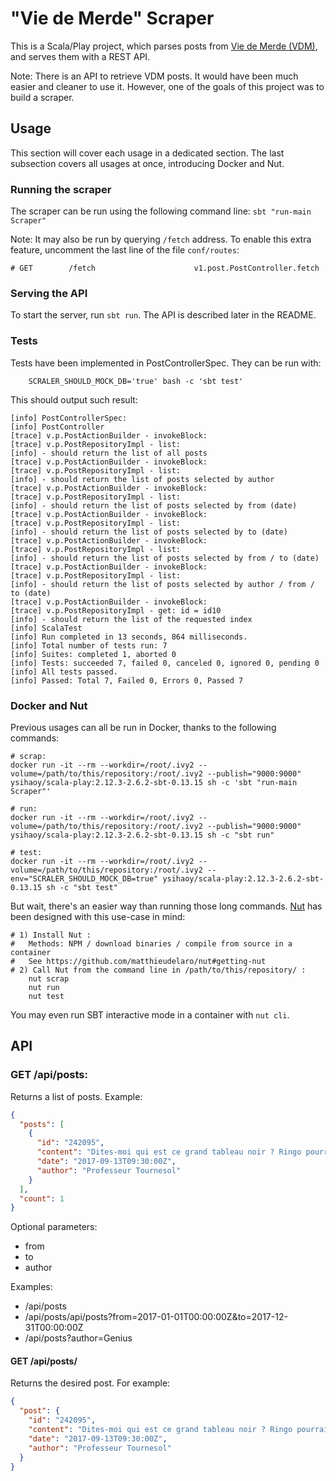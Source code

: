 # "Vie de Merde" Scraper

This is a Scala/Play project, which parses posts from [Vie de Merde (VDM)](www.viedemerde.fr/news?page=1),
and serves them with a REST API.

Note: There is an API to retrieve VDM posts. It would have been much easier and cleaner to use it.
However, one of the goals of this project was to build a scraper.

## Usage
This section will cover each usage in a dedicated section.
The last subsection covers all usages at once, introducing Docker and Nut.

### Running the scraper
The scraper can be run using the following command line: 
`sbt "run-main Scraper"`

Note: It may also be run by querying `/fetch` address.
To enable this extra feature, uncomment the last line of the file `conf/routes`:
```$xslt
# GET        /fetch                      v1.post.PostController.fetch
```  

### Serving the API
To start the server, run `sbt run`.
The API is described later in the README. 

### Tests
Tests have been implemented in PostControllerSpec. They can be run with:
```$xslt
    SCRALER_SHOULD_MOCK_DB='true' bash -c 'sbt test'
```
This should output such result:
```$xslt
[info] PostControllerSpec:
[info] PostController
[trace] v.p.PostActionBuilder - invokeBlock: 
[trace] v.p.PostRepositoryImpl - list: 
[info] - should return the list of all posts
[trace] v.p.PostActionBuilder - invokeBlock: 
[trace] v.p.PostRepositoryImpl - list: 
[info] - should return the list of posts selected by author
[trace] v.p.PostActionBuilder - invokeBlock: 
[trace] v.p.PostRepositoryImpl - list: 
[info] - should return the list of posts selected by from (date)
[trace] v.p.PostActionBuilder - invokeBlock: 
[trace] v.p.PostRepositoryImpl - list: 
[info] - should return the list of posts selected by to (date)
[trace] v.p.PostActionBuilder - invokeBlock: 
[trace] v.p.PostRepositoryImpl - list: 
[info] - should return the list of posts selected by from / to (date)
[trace] v.p.PostActionBuilder - invokeBlock: 
[trace] v.p.PostRepositoryImpl - list: 
[info] - should return the list of posts selected by author / from / to (date)
[trace] v.p.PostActionBuilder - invokeBlock: 
[trace] v.p.PostRepositoryImpl - get: id = id10
[info] - should return the list of the requested index
[info] ScalaTest
[info] Run completed in 13 seconds, 864 milliseconds.
[info] Total number of tests run: 7
[info] Suites: completed 1, aborted 0
[info] Tests: succeeded 7, failed 0, canceled 0, ignored 0, pending 0
[info] All tests passed.
[info] Passed: Total 7, Failed 0, Errors 0, Passed 7
```

### Docker and Nut
Previous usages can all be run in Docker, thanks to the following commands:
```$xslt
# scrap:
docker run -it --rm --workdir=/root/.ivy2 --volume=/path/to/this/repository:/root/.ivy2 --publish="9000:9000" ysihaoy/scala-play:2.12.3-2.6.2-sbt-0.13.15 sh -c 'sbt "run-main Scraper"'

# run:
docker run -it --rm --workdir=/root/.ivy2 --volume=/path/to/this/repository:/root/.ivy2 --publish="9000:9000" ysihaoy/scala-play:2.12.3-2.6.2-sbt-0.13.15 sh -c "sbt run"

# test:
docker run -it --rm --workdir=/root/.ivy2 --volume=/path/to/this/repository:/root/.ivy2 --env="SCRALER_SHOULD_MOCK_DB=true" ysihaoy/scala-play:2.12.3-2.6.2-sbt-0.13.15 sh -c "sbt test"
```

But wait, there's an easier way than running those long commands. [Nut](https://github.com/matthieudelaro/nut)
has been designed with this use-case in mind:
```$xslt
# 1) Install Nut : 
#   Methods: NPM / download binaries / compile from source in a container
#   See https://github.com/matthieudelaro/nut#getting-nut 
# 2) Call Nut from the command line in /path/to/this/repository/ :
    nut scrap
    nut run
    nut test
```

You may even run SBT interactive mode in a container with `nut cli`.

## API

### GET /api/posts:
Returns a list of posts. Example:
```Json
{
  "posts": [
    {
      "id": "242095",
      "content": "Dites-moi qui est ce grand tableau noir ? Ringo pourrait presque sortir de sa retraite et faire une nouvelle version de sa chanson, (heureusement) tombée dans les oubliettes du bon goût, pour soutenir ces six professeurs du collège Albert Camus de Gaillac, ainsi que les parents d'élèves qui se sont joints à eux pour sauver des tableaux noirs condamnés à la déchetterie. Pourquoi la police s'est elle intéressée à ce cas, et pourquoi une telle VDM ? Apprenant que les tableaux de leur collège allaient être remplacés par des tableaux blancs interactifs, ils ont voulu les protéger, à l'instar de certains archéologues tels qu'Indiana Jones, en les déplaçant dans un garage proche de l'école… mais sans l'accord de l'adminstration du collège. Erreur de débutant. Quand ils sont revenus chercher leur butin scolaire, ils ont été accueillis par une douzaine de policiers. C'est un peu excessif, non ? Un peu, sauf qu'il s'avère qu'il ne s'agissait pas que de tableaux, mais de mobilier en général, et le rectorat n'entend pas tout ça de la même façon. La caution nostalgie des tableaux leur paraissant suspecte, le rectorat invoque également la prise d'autres éléments comme des \"écrans, des chaises, des tables, des étagères…\" Il est question donc d'une intrusion, car le bâtiment était fermé à clé, chose qui a été formellement démentie par les professeurs. Solidarité Une pétition de soutien envers les enseignants a recueilli déjà plus de 8000 signatures. De notre côté, on espère qu'ils recevront au moins 4 heures de colle et un devoir à la maison.",
      "date": "2017-09-13T09:30:00Z",
      "author": "Professeur Tournesol"
    }
  ],
  "count": 1
}
```


Optional parameters:
- from  
- to
- author

Examples: 
- /api/posts
- /api/posts/api/posts?from=2017-01-01T00:00:00Z&to=2017-12-31T00:00:00Z
- /api/posts?author=Genius

#### GET /api/posts/<ID>
Returns the desired post. For example:
```Json
{
  "post": {
    "id": "242095",
    "content": "Dites-moi qui est ce grand tableau noir ? Ringo pourrait presque sortir de sa retraite et faire une nouvelle version de sa chanson, (heureusement) tombée dans les oubliettes du bon goût, pour soutenir ces six professeurs du collège Albert Camus de Gaillac, ainsi que les parents d'élèves qui se sont joints à eux pour sauver des tableaux noirs condamnés à la déchetterie. Pourquoi la police s'est elle intéressée à ce cas, et pourquoi une telle VDM ? Apprenant que les tableaux de leur collège allaient être remplacés par des tableaux blancs interactifs, ils ont voulu les protéger, à l'instar de certains archéologues tels qu'Indiana Jones, en les déplaçant dans un garage proche de l'école… mais sans l'accord de l'adminstration du collège. Erreur de débutant. Quand ils sont revenus chercher leur butin scolaire, ils ont été accueillis par une douzaine de policiers. C'est un peu excessif, non ? Un peu, sauf qu'il s'avère qu'il ne s'agissait pas que de tableaux, mais de mobilier en général, et le rectorat n'entend pas tout ça de la même façon. La caution nostalgie des tableaux leur paraissant suspecte, le rectorat invoque également la prise d'autres éléments comme des \"écrans, des chaises, des tables, des étagères…\" Il est question donc d'une intrusion, car le bâtiment était fermé à clé, chose qui a été formellement démentie par les professeurs. Solidarité Une pétition de soutien envers les enseignants a recueilli déjà plus de 8000 signatures. De notre côté, on espère qu'ils recevront au moins 4 heures de colle et un devoir à la maison.",
    "date": "2017-09-13T09:30:00Z",
    "author": "Professeur Tournesol"
  }
}
```
